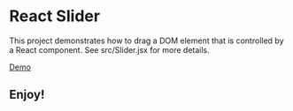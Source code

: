 # React Slider #

This project demonstrates how to drag a DOM element that is
controlled by a React component. See src/Slider.jsx for more
details.

[Demo](https://funforks.github.io/react-slider)

## Enjoy!